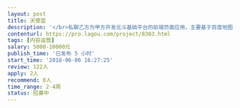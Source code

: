 ```yaml
---                
layout: post       
title: 天使蓝           
description: '</br>私聊乙方为甲方开发北斗基础平台的前端页面应用，主要基于百度地图公共地图瓦片服务，包括以下内容：</br>1、	坐标纠偏（WGS84坐标系转换为BD09坐标系）；</br>2、	图形化标注位置信息；</br>3、	标注点详情查看（包括文字及车辆行车道示意图）；</br>4、	标注点历史轨迹查询和回放；</br>5、	基本地图工具（测距、测面、临时标记等）；</br>6、	地图显示基于MapTalks开发。</br>'     
contenturl: https://pro.lagou.com/project/8303.html      
tags: [内容运营]            
salary: 5000-10000元          
publish_time: '已发布 5 小时'         
start_time: '2018-06-06 16:27:25'           
review: 122人                   
apply: 2人                   
recommend: 0人                   
time_range: 2-4周              
status: 招募中                  
---                 
```

